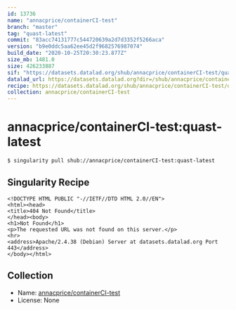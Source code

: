 ```yaml
---
id: 13736
name: "annacprice/containerCI-test"
branch: "master"
tag: "quast-latest"
commit: "83acc74131777c544720639a2d7d3352f5266aca"
version: "b9e0ddc5aa62ee45d2f9682576987074"
build_date: "2020-10-25T20:30:23.877Z"
size_mb: 1481.0
size: 426233887
sif: "https://datasets.datalad.org/shub/annacprice/containerCI-test/quast-latest/2020-10-25-83acc741-b9e0ddc5/b9e0ddc5aa62ee45d2f9682576987074.sif"
datalad_url: https://datasets.datalad.org?dir=/shub/annacprice/containerCI-test/quast-latest/2020-10-25-83acc741-b9e0ddc5/
recipe: https://datasets.datalad.org/shub/annacprice/containerCI-test/quast-latest/2020-10-25-83acc741-b9e0ddc5/Singularity
collection: annacprice/containerCI-test
---
```


# annacprice/containerCI-test:quast-latest

```bash
$ singularity pull shub://annacprice/containerCI-test:quast-latest
```

## Singularity Recipe

```singularity
<!DOCTYPE HTML PUBLIC "-//IETF//DTD HTML 2.0//EN">
<html><head>
<title>404 Not Found</title>
</head><body>
<h1>Not Found</h1>
<p>The requested URL was not found on this server.</p>
<hr>
<address>Apache/2.4.38 (Debian) Server at datasets.datalad.org Port 443</address>
</body></html>
```

## Collection

 - Name: [annacprice/containerCI-test](https://github.com/annacprice/containerCI-test)
 - License: None

